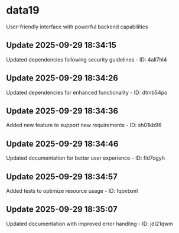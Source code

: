# data19
User-friendly interface with powerful backend capabilities

## Update 2025-09-29 18:34:15
Updated dependencies following security guidelines - ID: 4all7hl4


## Update 2025-09-29 18:34:26
Updated dependencies for enhanced functionality - ID: dtmb54po


## Update 2025-09-29 18:34:36
Added new feature to support new requirements - ID: sh01kb96


## Update 2025-09-29 18:34:46
Updated documentation for better user experience - ID: fld7ogyh


## Update 2025-09-29 18:34:57
Added tests to optimize resource usage - ID: fqoxtxml


## Update 2025-09-29 18:35:07
Updated documentation with improved error handling - ID: jdl21qwm


